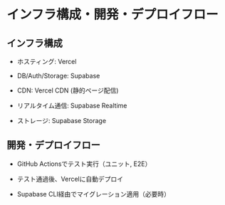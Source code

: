 # インフラ構成・開発・デプロイフロー

## インフラ構成

- ホスティング: Vercel

- DB/Auth/Storage: Supabase

- CDN: Vercel CDN (静的ページ配信)

- リアルタイム通信: Supabase Realtime

- ストレージ: Supabase Storage

## 開発・デプロイフロー

- GitHub Actionsでテスト実行（ユニット, E2E）

- テスト通過後、Vercelに自動デプロイ

- Supabase CLI経由でマイグレーション適用（必要時）
